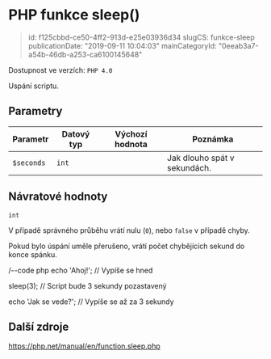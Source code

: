 PHP funkce sleep()
==================

> id: f125cbbd-ce50-4ff2-913d-e25e03936d34
> slugCS: funkce-sleep
> publicationDate: "2019-09-11 10:04:03"
> mainCategoryId: "0eeab3a7-a54b-46db-a253-ca6100145648"

Dostupnost ve verzích: `PHP 4.0`

Uspání scriptu.

Parametry
--------------

| Parametr | Datový typ | Výchozí hodnota | Poznámka |
|-----|-----|-----|-----|
| `$seconds` | `int` |  | Jak dlouho spát v sekundách. |


Návratové hodnoty
----------------

`int`

V případě správného průběhu vrátí nulu (`0`), nebo `false` v případě chyby.

Pokud bylo úspání uměle přerušeno, vrátí počet chybějících sekund do konce spánku.

/--code php
echo 'Ahoj!'; // Vypíše se hned

sleep(3); // Script bude 3 sekundy pozastavený

echo 'Jak se vede?'; // Vypíše se až za 3 sekundy

Další zdroje
------------

https://php.net/manual/en/function.sleep.php

